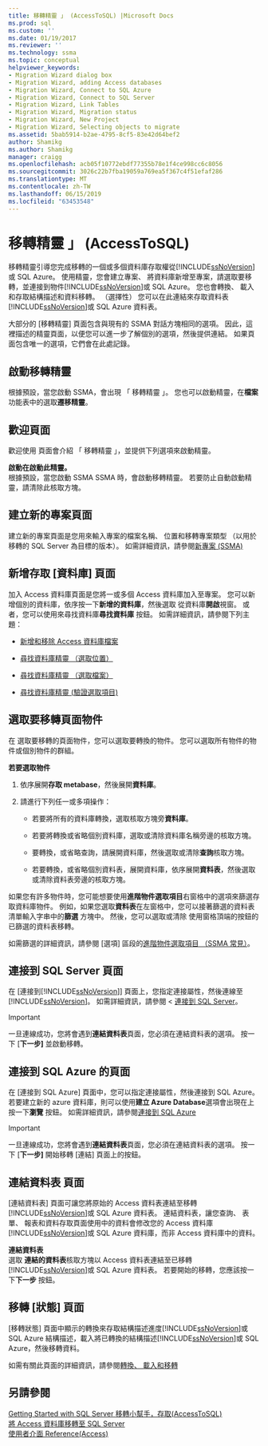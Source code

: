```yaml
---
title: 移轉精靈 」 (AccessToSQL) |Microsoft Docs
ms.prod: sql
ms.custom: ''
ms.date: 01/19/2017
ms.reviewer: ''
ms.technology: ssma
ms.topic: conceptual
helpviewer_keywords:
- Migration Wizard dialog box
- Migration Wizard, adding Access databases
- Migration Wizard, Connect to SQL Azure
- Migration Wizard, Connect to SQL Server
- Migration Wizard, Link Tables
- Migration Wizard, Migration status
- Migration Wizard, New Project
- Migration Wizard, Selecting objects to migrate
ms.assetid: 5bab5914-b2ae-4795-8cf5-83e42d64bef2
author: Shamikg
ms.author: Shamikg
manager: craigg
ms.openlocfilehash: acb05f10772ebdf77355b78e1f4ce998cc6c8056
ms.sourcegitcommit: 3026c22b7fba19059a769ea5f367c4f51efaf286
ms.translationtype: MT
ms.contentlocale: zh-TW
ms.lasthandoff: 06/15/2019
ms.locfileid: "63453548"
---
```

# <a name="migration-wizard-accesstosql"></a>移轉精靈 」 (AccessToSQL)
移轉精靈引導您完成移轉的一個或多個資料庫存取權從[!INCLUDE[ssNoVersion](../../includes/ssnoversion-md.md)]或 SQL Azure。 使用精靈，您會建立專案、 將資料庫新增至專案，請選取要移轉，並連接到物件[!INCLUDE[ssNoVersion](../../includes/ssnoversion-md.md)]或 SQL Azure。 您也會轉換、 載入和存取結構描述和資料移轉。 （選擇性） 您可以在此連結來存取資料表[!INCLUDE[ssNoVersion](../../includes/ssnoversion-md.md)]或 SQL Azure 資料表。  
  
大部分的 [移轉精靈] 頁面包含與現有的 SSMA 對話方塊相同的選項。 因此，這裡描述的精靈頁面，以便您可以進一步了解個別的選項，然後提供連結。 如果頁面包含唯一的選項，它們會在此處記錄。  
  
## <a name="starting-the-migration-wizard"></a>啟動移轉精靈  
根據預設，當您啟動 SSMA，會出現 「 移轉精靈 」。 您也可以啟動精靈，在**檔案**功能表中的選取**遷移精靈**。  
  
## <a name="welcome-page"></a>歡迎頁面  
歡迎使用 頁面會介紹 「 移轉精靈 」，並提供下列選項來啟動精靈。  
  
**啟動在啟動此精靈。**  
根據預設，當您啟動 SSMA SSMA 時，會啟動移轉精靈。 若要防止自動啟動精靈，請清除此核取方塊。  
  
## <a name="create-new-project-page"></a>建立新的專案頁面  
建立新的專案頁面是您用來輸入專案的檔案名稱、 位置和移轉專案類型 （以用於移轉的 SQL Server 為目標的版本）。 如需詳細資訊，請參閱[新專案 (SSMA)](https://msdn.microsoft.com/ca294f6d-eeb5-42ca-9306-156281a3f0f3)  
  
## <a name="add-access-databases-page"></a>新增存取 [資料庫] 頁面  
加入 Access 資料庫頁面是您將一或多個 Access 資料庫加入至專案。 您可以新增個別的資料庫，依序按一下**新增的資料庫**，然後選取 從資料庫**開啟**視窗。 或者，您可以使用來尋找資料庫**尋找資料庫** 按鈕。 如需詳細資訊，請參閱下列主題：  
  
-   [新增和移除 Access 資料庫檔案](adding-and-removing-access-database-files-accesstosql.md)  
  
-   [尋找資料庫精靈 （選取位置）](https://msdn.microsoft.com/00b2d32a-998b-47a7-b25c-589b5bd6777a)  
  
-   [尋找資料庫精靈 （選取檔案）](https://msdn.microsoft.com/2f574a34-4bab-40a4-89a8-ad4907ffc3fd)  
  
-   [尋找資料庫精靈 (驗證選取項目)](https://msdn.microsoft.com/62e20e03-50cc-4ac8-8072-524d194d2ec3)  
  
## <a name="select-objects-to-migrate-page"></a>選取要移轉頁面物件  
在 選取要移轉的頁面物件，您可以選取要轉換的物件。 您可以選取所有物件的物件或個別物件的群組。  
  
**若要選取物件**  
  
1.  依序展開**存取 metabase**，然後展開**資料庫**。  
  
2.  請進行下列任一或多項操作：  
  
    -   若要將所有的資料庫轉換，選取核取方塊旁**資料庫**。  
  
    -   若要將轉換或省略個別資料庫，選取或清除資料庫名稱旁邊的核取方塊。  
  
    -   要轉換，或省略查詢，請展開資料庫，然後選取或清除**查詢**核取方塊。  
  
    -   若要轉換，或省略個別資料表，展開資料庫，依序展開**資料表**，然後選取或清除資料表旁邊的核取方塊。  
  
如果您有許多物件時，您可能想要使用**進階物件選取項目**右窗格中的選項來篩選存取資料庫物件。 例如，如果您選取**資料表**在左窗格中，您可以接著篩選的資料表清單輸入字串中的**篩選** 方塊中。 然後，您可以選取或清除 使用窗格頂端的按鈕的 已篩選的資料表移轉。  
  
如需篩選的詳細資訊，請參閱 [選項] 區段的[進階物件選取項目 （SSMA 常見）](https://msdn.microsoft.com/f53b0c79-5473-410a-a0dc-d8f544f7a63c)。  
  
## <a name="connect-to-sql-server-page"></a>連接到 SQL Server 頁面  
在 [連接到[!INCLUDE[ssNoVersion](../../includes/ssnoversion-md.md)]] 頁面上，您指定連接屬性，然後連線至[!INCLUDE[ssNoVersion](../../includes/ssnoversion-md.md)]。 如需詳細資訊，請參閱 <<c0> [ 連接到 SQL Server](connect-to-sql-server-accesstosql.md)。
  
> [!IMPORTANT]  
> 一旦連線成功，您將會遇到**連結資料表**頁面，您必須在連結資料表的選項。 按一下 [**下一步]** 並啟動移轉。  
  
## <a name="connect-to-sql-azure-page"></a>連接到 SQL Azure 的頁面  
在 [連接到 SQL Azure] 頁面中，您可以指定連接屬性，然後連接到 SQL Azure。 若要建立新的 azure 資料庫，則可以使用**建立 Azure Database**選項會出現在上按一下**瀏覽** 按鈕。 如需詳細資訊，請參閱[連接到 SQL Azure](connect-to-azure-sql-db-accesstosql.md)  
  
> [!IMPORTANT]  
> 一旦連線成功，您將會遇到**連結資料表**頁面，您必須在連結資料表的選項。 按一下 [**下一步]** 開始移轉 [連結] 頁面上的按鈕。  
  
## <a name="link-tables-page"></a>連結資料表 頁面  
[連結資料表] 頁面可讓您將原始的 Access 資料表連結至移轉[!INCLUDE[ssNoVersion](../../includes/ssnoversion-md.md)]或 SQL Azure 資料表。 連結資料表，讓您查詢、 表單、 報表和資料存取頁面使用中的資料會修改您的 Access 資料庫[!INCLUDE[ssNoVersion](../../includes/ssnoversion-md.md)]或 SQL Azure 資料庫，而非 Access 資料庫中的資料。  
  
**連結資料表**  
選取 **連結的資料表**核取方塊以 Access 資料表連結至已移轉[!INCLUDE[ssNoVersion](../../includes/ssnoversion-md.md)]或 SQL Azure 資料表。 若要開始的移轉，您應該按一下**下一步**  按鈕。  
  
## <a name="migration-status-page"></a>移轉 [狀態] 頁面  
[移轉狀態] 頁面中顯示的轉換來存取結構描述進度[!INCLUDE[ssNoVersion](../../includes/ssnoversion-md.md)]或 SQL Azure 結構描述，載入將已轉換的結構描述[!INCLUDE[ssNoVersion](../../includes/ssnoversion-md.md)]或 SQL Azure，然後移轉資料。  
  
如需有關此頁面的詳細資訊，請參閱[轉換、 載入和移轉](https://msdn.microsoft.com/4ec83e96-88a5-4b7b-8d5a-f3429d9a936b)  
  
## <a name="see-also"></a>另請參閱  
[Getting Started with SQL Server 移轉小幫手，存取&#40;AccessToSQL&#41;](../../ssma/access/getting-started-with-sql-server-migration-assistant-for-access-accesstosql.md)  
[將 Access 資料庫移轉至 SQL Server](migrating-access-databases-to-sql-server-azure-sql-db-accesstosql.md)  
[使用者介面 Reference(Access)](https://msdn.microsoft.com/af24c303-4a41-449b-9c86-d6558a97e839)  
  
